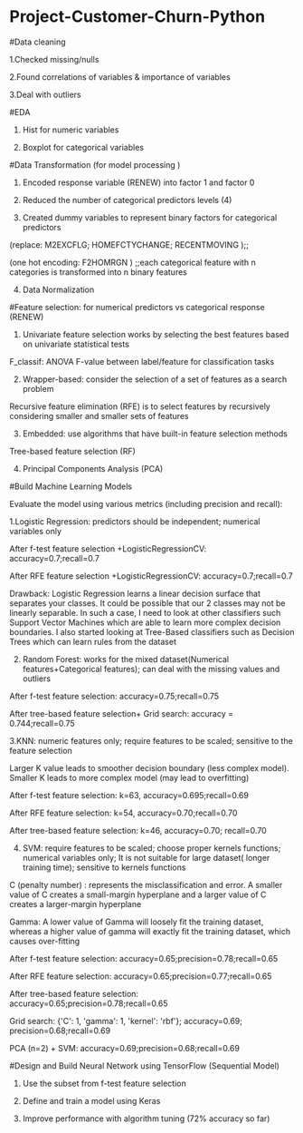 # Project-Customer-Churn-Python

#Data cleaning 

1.Checked missing/nulls

2.Found correlations of variables & importance of variables

3.Deal with outliers

#EDA

1.	Hist for numeric variables

2.	Boxplot for categorical variables

#Data Transformation (for model processing )

1) Encoded response variable (RENEW) into factor 1 and factor 0

2) Reduced the number of categorical predictors levels (4)

3) Created dummy variables to represent binary factors for categorical predictors

(replace: M2EXCFLG; HOMEFCTYCHANGE; RECENTMOVING );;

(one hot encoding:  F2HOMRGN ) ;;each categorical feature with n categories is transformed into n binary features

4) Data Normalization

#Feature selection: for numerical predictors vs categorical response (RENEW)

1. Univariate feature selection works by selecting the best features based on univariate statistical tests 

F_classif: ANOVA F-value between label/feature for classification tasks

2. Wrapper-based: consider the selection of a set of features as a search problem

Recursive feature elimination (RFE) is to select features by recursively considering smaller and smaller sets of features

3. Embedded: use algorithms that have built-in feature selection methods

Tree-based feature selection (RF)

4. Principal Components Analysis (PCA)

#Build Machine Learning Models

Evaluate the model using various metrics (including precision and recall):

1.Logistic Regression: predictors should be independent; numerical variables only

After f-test feature selection +LogisticRegressionCV: accuracy=0.7;recall=0.7

After RFE feature selection +LogisticRegressionCV: accuracy=0.7;recall=0.7
      
Drawback: Logistic Regression learns a linear decision surface that separates your classes. It could be possible that our 2 classes may not be linearly separable. In such a case, I need to look at other classifiers such Support Vector Machines which are able to learn more complex decision boundaries. I also started looking at Tree-Based classifiers such as Decision Trees which can learn rules from the dataset

2. Random Forest: works for the mixed dataset(Numerical features+Categorical features); can deal with the missing values and outliers

After f-test feature selection: accuracy=0.75;recall=0.75

After tree-based feature selection+ Grid search: accuracy = 0.744;recall=0.75

3.KNN: numeric features only; require features to be scaled; sensitive to the feature selection

Larger K value leads to smoother decision boundary (less complex model). Smaller K leads to more complex model (may lead to overfitting)

After f-test feature selection: k=63, accuracy=0.695;recall=0.69

After RFE feature selection: k=54, accuracy=0.70;recall=0.70

After tree-based feature selection: k=46, accuracy=0.70; recall=0.70

4. SVM: require features to be scaled;  choose proper kernels functions; numerical variables only; It is not suitable for large dataset( longer training time); sensitive to kernels functions 

C (penalty number) : represents the misclassification and error. A smaller value of C creates a small-margin hyperplane and a larger value of C creates a larger-margin hyperplane

Gamma: A lower value of Gamma will loosely fit the training dataset, whereas a higher value of gamma will exactly fit the training dataset, which causes over-fitting

After f-test feature selection: accuracy=0.65;precision=0.78;recall=0.65

After RFE feature selection: accuracy=0.65;precision=0.77;recall=0.65

After tree-based feature selection: accuracy=0.65;precision=0.78;recall=0.65

Grid search: {'C': 1, 'gamma': 1, 'kernel': 'rbf'}; accuracy=0.69; precision=0.68;recall=0.69

PCA (n=2) + SVM: accuracy=0.69;precision=0.68;recall=0.69

#Design and Build Neural Network using TensorFlow (Sequential Model)

1. Use the subset from f-test feature selection

2. Define and train a model using Keras

3. Improve performance with algorithm tuning (72% accuracy so far)


